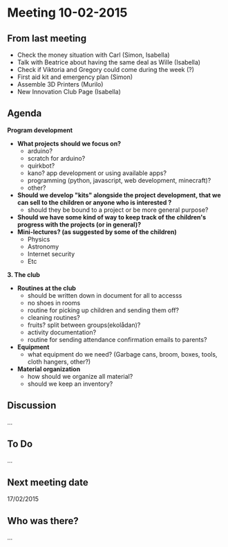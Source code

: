 # Meeting 10-02-2015

## From last meeting

* Check the money situation with Carl (Simon, Isabella)
* Talk with Beatrice about having the same deal as Wille (Isabella)
* Check if Viktoria and Gregory could come during the week (?)
* First aid kit and emergency plan (Simon)
* Assemble 3D Printers (Murilo)
* New Innovation Club Page (Isabella)

## Agenda

**Program development**

 - **What projects should we focus on?**
	 - arduino?
	 - scratch for arduino?
	 - quirkbot?
	 - kano? app development or using available apps?
	 - programming (python, javascript, web development, minecraft)?
	 - other?
 - **Should we develop "kits" alongside the project development, that we can sell to the children or anyone who is interested ?**
	 - should they be bound to a project or be more general purpose?
 - **Should we have some kind of way to keep track of the children's progress with the projects (or in general)?**
 - **Mini-lectures? (as suggested by some of the children)**
	 - Physics
	 - Astronomy
	 - Internet security
	 - Etc

**3. The club**

 - **Routines at the club**
	 - should be written down in document for all to accesss
	 - no shoes in rooms
	 - routine for picking up children and sending them off?
	 - cleaning routines?
	 - fruits? split between groups(ekolådan)?
	 - activity documentation?
	 - routine for sending attendance confirmation emails to parents?
 - **Equipment**
	 - what equipment do we need? (Garbage cans, broom, boxes, tools, cloth hangers, other?)
 - **Material organization**
	 - how should we organize all material?
	 - should we keep an inventory?

## Discussion
...

## To Do
...

## Next meeting date

17/02/2015

## Who was there?
...
